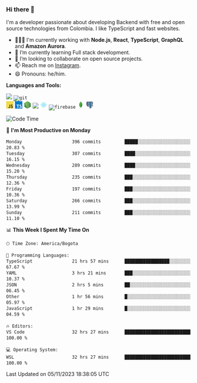 ### Hi there 👋

I'm a developer passionate about developing Backend with free and open source technologies from Colombia. I like TypeScript and fast websites.

- 👨🏽‍💻 I'm currently working with **Node.js**, **React**, **TypeScript**, **GraphQL** and **Amazon Aurora**.
- 🌱 I’m currently learning Full stack development.
- 🚀 I’m looking to collaborate on open source projects.
- 📫   Reach me on [Instagram](https://instagram.com/nexckycort).
- 😄  Pronouns: he/him.

**Languages and Tools:**  

<code><img height="20"  src="https://upload.wikimedia.org/wikipedia/commons/2/2d/Visual_Studio_Code_1.18_icon.svg"></code>
<code><img src="https://www.vectorlogo.zone/logos/git-scm/git-scm-icon.svg" alt="git" height="20"/> </code>
<code><img height="20" src="https://raw.githubusercontent.com/github/explore/80688e429a7d4ef2fca1e82350fe8e3517d3494d/topics/javascript/javascript.png"></code>
<code><img height="20" src="https://raw.githubusercontent.com/github/explore/80688e429a7d4ef2fca1e82350fe8e3517d3494d/topics/typescript/typescript.png"></code>
<code><img height="20" src="https://raw.githubusercontent.com/github/explore/80688e429a7d4ef2fca1e82350fe8e3517d3494d/topics/nodejs/nodejs.png"></code>
<code><img height="20" src="https://deno.land/logo.svg"></code>
<code><img height="20" src="https://raw.githubusercontent.com/github/explore/80688e429a7d4ef2fca1e82350fe8e3517d3494d/topics/react/react.png"></code>
<code><img src="https://www.vectorlogo.zone/logos/firebase/firebase-icon.svg" alt="firebase"  height="20"/></code>
<code><img src="https://raw.githubusercontent.com/devicons/devicon/master/icons/mongodb/mongodb-original.svg"  height="20"/></code>
<code><img src="https://raw.githubusercontent.com/devicons/devicon/master/icons/postgresql/postgresql-original.svg" height="20"/></code>

<!--START_SECTION:waka-->
![Code Time](http://img.shields.io/badge/Code%20Time-3%2C678%20hrs%2014%20mins-blue)

📅 **I'm Most Productive on Monday** 

```text
Monday                   396 commits         █████░░░░░░░░░░░░░░░░░░░░   20.83 % 
Tuesday                  307 commits         ████░░░░░░░░░░░░░░░░░░░░░   16.15 % 
Wednesday                289 commits         ████░░░░░░░░░░░░░░░░░░░░░   15.20 % 
Thursday                 235 commits         ███░░░░░░░░░░░░░░░░░░░░░░   12.36 % 
Friday                   197 commits         ███░░░░░░░░░░░░░░░░░░░░░░   10.36 % 
Saturday                 266 commits         ███░░░░░░░░░░░░░░░░░░░░░░   13.99 % 
Sunday                   211 commits         ███░░░░░░░░░░░░░░░░░░░░░░   11.10 % 
```


📊 **This Week I Spent My Time On** 

```text
🕑︎ Time Zone: America/Bogota

💬 Programming Languages: 
TypeScript               21 hrs 57 mins      █████████████████░░░░░░░░   67.67 % 
YAML                     3 hrs 21 mins       ███░░░░░░░░░░░░░░░░░░░░░░   10.37 % 
JSON                     2 hrs 5 mins        ██░░░░░░░░░░░░░░░░░░░░░░░   06.45 % 
Other                    1 hr 56 mins        █░░░░░░░░░░░░░░░░░░░░░░░░   05.97 % 
JavaScript               1 hr 29 mins        █░░░░░░░░░░░░░░░░░░░░░░░░   04.59 % 

🔥 Editors: 
VS Code                  32 hrs 27 mins      █████████████████████████   100.00 % 

💻 Operating System: 
WSL                      32 hrs 27 mins      █████████████████████████   100.00 % 
```


 Last Updated on 05/11/2023 18:38:05 UTC
<!--END_SECTION:waka-->
